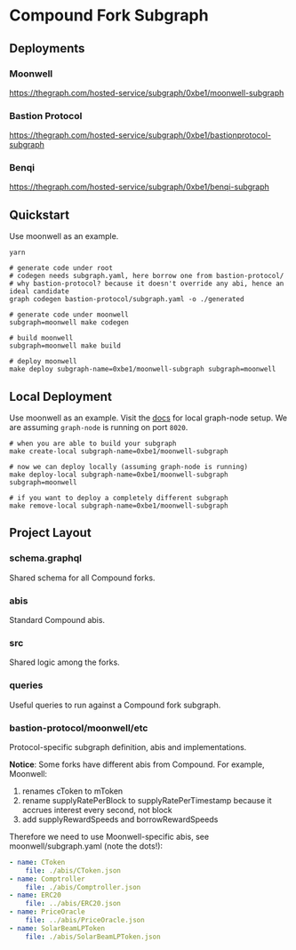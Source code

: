 # Compound Fork Subgraph

## Deployments

### Moonwell

https://thegraph.com/hosted-service/subgraph/0xbe1/moonwell-subgraph

### Bastion Protocol

https://thegraph.com/hosted-service/subgraph/0xbe1/bastionprotocol-subgraph

### Benqi

https://thegraph.com/hosted-service/subgraph/0xbe1/benqi-subgraph

## Quickstart

Use moonwell as an example.

```
yarn

# generate code under root
# codegen needs subgraph.yaml, here borrow one from bastion-protocol/
# why bastion-protocol? because it doesn't override any abi, hence an ideal candidate
graph codegen bastion-protocol/subgraph.yaml -o ./generated

# generate code under moonwell
subgraph=moonwell make codegen

# build moonwell
subgraph=moonwell make build

# deploy moonwell
make deploy subgraph-name=0xbe1/moonwell-subgraph subgraph=moonwell
```

## Local Deployment

Use moonwell as an example. Visit the [docs](../../docs/Mapping.md#running-locally) for local graph-node setup. We are assuming `graph-node` is running on port `8020`.

```
# when you are able to build your subgraph
make create-local subgraph-name=0xbe1/moonwell-subgraph

# now we can deploy locally (assuming graph-node is running)
make deploy-local subgraph-name=0xbe1/moonwell-subgraph subgraph=moonwell

# if you want to deploy a completely different subgraph
make remove-local subgraph-name=0xbe1/moonwell-subgraph
```

## Project Layout

### schema.graphql

Shared schema for all Compound forks.

### abis

Standard Compound abis.

### src

Shared logic among the forks.

### queries

Useful queries to run against a Compound fork subgraph.

### bastion-protocol/moonwell/etc

Protocol-specific subgraph definition, abis and implementations.

**Notice**: Some forks have different abis from Compound. For example, Moonwell:

1. renames cToken to mToken
1. rename supplyRatePerBlock to supplyRatePerTimestamp because it accrues interest every second, not block
1. add supplyRewardSpeeds and borrowRewardSpeeds

Therefore we need to use Moonwell-specific abis, see moonwell/subgraph.yaml (note the dots!):

```yaml
- name: CToken
    file: ./abis/CToken.json
- name: Comptroller
    file: ./abis/Comptroller.json
- name: ERC20
    file: ../abis/ERC20.json
- name: PriceOracle
    file: ../abis/PriceOracle.json
- name: SolarBeamLPToken
    file: ./abis/SolarBeamLPToken.json
```
